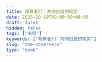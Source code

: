 ```yaml
---
title: 观察者们：共同创造的现实
date: 2025-10-19T00:00:00+08:00
draft: false
hidden: false
tags: ["书稿"]
keywords: ["观察者们：共同创造的现实"]
slug: "the-observers"
type: "book"
---
```

